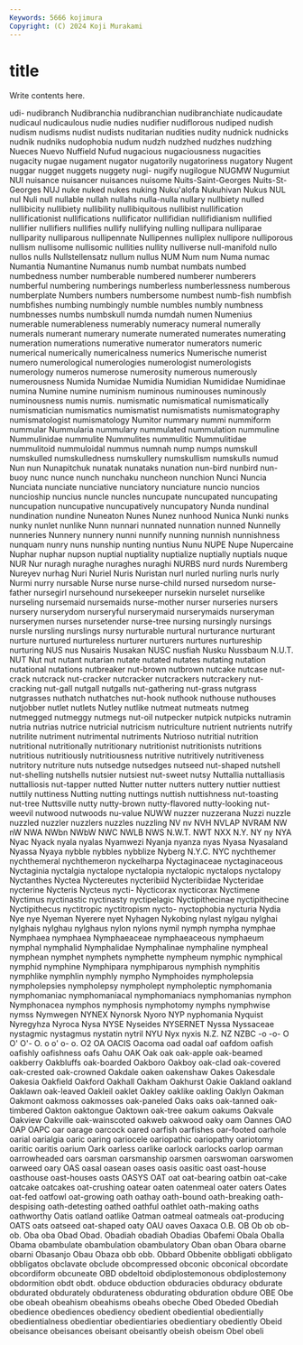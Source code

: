 ```yaml
---
Keywords: 5666 kojimura
Copyright: (C) 2024 Koji Murakami
---
```


# title

Write contents here.



udi-
nudibranch Nudibranchia nudibranchian nudibranchiate nudicaudate nudicaul nudicaulous nudie nudies nudifier
nudiflorous nudiped nudish nudism nudisms nudist nudists nuditarian nudities nudity
nudnick nudnicks nudnik nudniks nudophobia nudum nudzh nudzhed nudzhes nudzhing
Nueces Nuevo Nuffield Nufud nugacious nugaciousness nugacities nugacity nugae nugament
nugator nugatorily nugatoriness nugatory Nugent nuggar nugget nuggets nuggety nugi-
nugify nugilogue NUGMW Nugumiut NUI nuisance nuisancer nuisances nuisome Nuits-Saint-Georges
Nuits-St-Georges NUJ nuke nuked nukes nuking Nuku'alofa Nukuhivan Nukus NUL
nul Nuli null nullable nullah nullahs nulla-nulla nullary nullbiety nulled
nullibicity nullibiety nullibility nullibiquitous nullibist nullification nullificationist nullifications nullificator nullifidian
nullifidianism nullified nullifier nullifiers nullifies nullify nullifying nulling nullipara nulliparae
nulliparity nulliparous nullipennate Nullipennes nulliplex nullipore nulliporous nullism nullisome nullisomic
nullities nullity nulliverse null-manifold nullo nullos nulls Nullstellensatz nullum nullus
NUM Num num Numa numac Numantia Numantine Numanus numb numbat
numbats numbed numbedness number numberable numbered numberer numberers numberful numbering
numberings numberless numberlessness numberous numberplate Numbers numbers numbersome numbest numb-fish
numbfish numbfishes numbing numbingly numble numbles numbly numbness numbnesses numbs
numbskull numda numdah numen Numenius numerable numerableness numerably numeracy numeral
numerally numerals numerant numerary numerate numerated numerates numerating numeration numerations
numerative numerator numerators numeric numerical numerically numericalness numerics Numerische numerist
numero numerological numerologies numerologist numerologists numerology numeros numerose numerosity numerous
numerously numerousness Numida Numidae Numidia Numidian Numididae Numidinae numina Numine
numine numinism numinous numinouses numinously numinousness numis numis. numismatic numismatical
numismatically numismatician numismatics numismatist numismatists numismatography numismatologist numismatology Numitor nummary
nummi nummiform nummular Nummularia nummulary nummulated nummulation nummuline Nummulinidae nummulite
Nummulites nummulitic Nummulitidae nummulitoid nummuloidal nummus numnah nump numps numskull
numskulled numskulledness numskullery numskullism numskulls numud Nun nun Nunapitchuk nunatak
nunataks nunation nun-bird nunbird nun-buoy nunc nunce nunch nunchaku nuncheon
nunchion Nunci Nuncia Nunciata nunciate nunciative nunciatory nunciature nuncio nuncios
nuncioship nuncius nuncle nuncles nuncupate nuncupated nuncupating nuncupation nuncupative nuncupatively
nuncupatory Nunda nundinal nundination nundine Nuneaton Nunes Nunez nunhood Nunica
Nunki nunks nunky nunlet nunlike Nunn nunnari nunnated nunnation nunned
Nunnelly nunneries Nunnery nunnery nunni nunnify nunning nunnish nunnishness nunquam
nunry nuns nunship nunting nuntius Nunu NUPE Nupe Nupercaine Nuphar
nuphar nupson nuptial nuptiality nuptialize nuptially nuptials nuque NUR Nur
nuragh nuraghe nuraghes nuraghi NURBS nurd nurds Nuremberg Nureyev nurhag
Nuri Nuriel Nuris Nuristan nurl nurled nurling nurls nurly Nurmi
nurry nursable Nurse nurse nurse-child nursed nursedom nurse-father nursegirl nursehound
nursekeeper nursekin nurselet nurselike nurseling nursemaid nursemaids nurse-mother nurser nurseries
nursers nursery nurserydom nurseryful nurserymaid nurserymaids nurseryman nurserymen nurses nursetender
nurse-tree nursing nursingly nursings nursle nursling nurslings nursy nurturable nurtural
nurturance nurturant nurture nurtured nurtureless nurturer nurturers nurtures nurtureship nurturing
NUS nus Nusairis Nusakan NUSC nusfiah Nusku Nussbaum N.U.T. NUT
Nut nut nutant nutarian nutate nutated nutates nutating nutation nutational
nutations nutbreaker nut-brown nutbrown nutcake nutcase nut-crack nutcrack nut-cracker nutcracker
nutcrackers nutcrackery nut-cracking nut-gall nutgall nutgalls nut-gathering nut-grass nutgrass nutgrasses
nuthatch nuthatches nut-hook nuthook nuthouse nuthouses nutjobber nutlet nutlets Nutley
nutlike nutmeat nutmeats nutmeg nutmegged nutmeggy nutmegs nut-oil nutpecker nutpick
nutpicks nutramin nutria nutrias nutrice nutricial nutricism nutriculture nutrient nutrients
nutrify nutrilite nutriment nutrimental nutriments Nutrioso nutritial nutrition nutritional nutritionally
nutritionary nutritionist nutritionists nutritions nutritious nutritiously nutritiousness nutritive nutritively nutritiveness
nutritory nutriture nuts nutsedge nutsedges nutseed nut-shaped nutshell nut-shelling nutshells
nutsier nutsiest nut-sweet nutsy Nuttallia nuttalliasis nuttalliosis nut-tapper nutted Nutter
nutter nutters nuttery nuttier nuttiest nuttily nuttiness Nutting nutting nuttings
nuttish nuttishness nut-toasting nut-tree Nuttsville nutty nutty-brown nutty-flavored nutty-looking nut-weevil
nutwood nutwoods nu-value NUWW nuzzer nuzzerana Nuzzi nuzzle nuzzled nuzzler
nuzzlers nuzzles nuzzling NV nv NVH NVLAP NVRAM NW nW
NWA NWbn NWbW NWC NWLB NWS N.W.T. NWT NXX N.Y.
NY ny NYA Nyac Nyack nyala nyalas Nyamwezi Nyanja nyanza
nyas Nyasa Nyasaland Nyassa Nyaya nybble nybbles nybblize Nyberg N.Y.C.
NYC nychthemer nychthemeral nychthemeron nyckelharpa Nyctaginaceae nyctaginaceous Nyctaginia nyctalgia nyctalope
nyctalopia nyctalopic nyctalops nyctalopy Nyctanthes Nyctea Nyctereutes nycteribiid Nycteribiidae Nycteridae
nycterine Nycteris Nycteus nycti- Nycticorax nycticorax Nyctimene Nyctimus nyctinastic nyctinasty
nyctipelagic Nyctipithecinae nyctipithecine Nyctipithecus nyctitropic nyctitropism nycto- nyctophobia nycturia Nydia
Nye nye Nyeman Nyerere nyet Nyhagen Nykobing nylast nylgau nylghai
nylghais nylghau nylghaus nylon nylons nymil nymph nympha nymphae Nymphaea
nymphaea Nymphaeaceae nymphaeaceous nymphaeum nymphal nymphalid Nymphalidae Nymphalinae nymphaline nympheal
nymphean nymphet nymphets nymphette nympheum nymphic nymphical nymphid nymphine Nymphipara
nymphiparous nymphish nymphitis nymphlike nymphlin nymphly nympho Nymphoides nympholepsia nympholepsies
nympholepsy nympholept nympholeptic nymphomania nymphomaniac nymphomaniacal nymphomaniacs nymphomanias nymphon Nymphonacea
nymphos nymphosis nymphotomy nymphs nymphwise nymss Nymwegen NYNEX Nynorsk Nyoro
NYP nyphomania Nyquist Nyregyhza Nyroca Nysa NYSE Nyseides NYSERNET Nyssa
Nyssaceae nystagmic nystagmus nystatin nytril NYU Nyx nyxis N.Z. NZ
NZBC -o -o- O O' O'- O. o o' o-
o. O2 OA OACIS Oacoma oad oadal oaf oafdom oafish
oafishly oafishness oafs Oahu OAK Oak oak oak-apple oak-beamed oakberry
Oakbluffs oak-boarded Oakboro Oakboy oak-clad oak-covered oak-crested oak-crowned Oakdale oaken
oakenshaw Oakes Oakesdale Oakesia Oakfield Oakford Oakhall Oakham Oakhurst Oakie
Oakland oakland Oaklawn oak-leaved Oakleil oaklet Oakley oaklike oakling Oaklyn
Oakman Oakmont oakmoss oakmosses oak-paneled Oaks oaks oak-tanned oak-timbered Oakton
oaktongue Oaktown oak-tree oakum oakums Oakvale Oakview Oakville oak-wainscoted oakweb
oakwood oaky oam Oannes OAO OAP OAPC oar oarage oarcock
oared oarfish oarfishes oar-footed oarhole oarial oarialgia oaric oaring oariocele
oariopathic oariopathy oariotomy oaritic oaritis oarium Oark oarless oarlike oarlock
oarlocks oarlop oarman oarrowheaded oars oarsman oarsmanship oarsmen oarswoman oarswomen
oarweed oary OAS oasal oasean oases oasis oasitic oast oast-house
oasthouse oast-houses oasts OASYS OAT oat oat-bearing oatbin oat-cake oatcake
oatcakes oat-crushing oatear oaten oatenmeal oater oaters Oates oat-fed oatfowl
oat-growing oath oathay oath-bound oath-breaking oath-despising oath-detesting oathed oathful oathlet
oath-making oaths oathworthy Oatis oatland oatlike Oatman oatmeal oatmeals oat-producing
OATS oats oatseed oat-shaped oaty OAU oaves Oaxaca O.B. OB
Ob ob ob- ob. Oba oba Obad Obad. Obadiah obadiah
Obadias Obafemi Obala Oballa Obama obambulate obambulation obambulatory Oban oban
Obara obarne obarni Obasanjo Obau Obaza obb obb. Obbard Obbenite
obbligati obbligato obbligatos obclavate obclude obcompressed obconic obconical obcordate obcordiform
obcuneate OBD obdeltoid obdiplostemonous obdiplostemony obdormition obdt obdt. obduce obduction
obduracies obduracy obdurate obdurated obdurately obdurateness obdurating obduration obdure OBE
Obe obe obeah obeahism obeahisms obeahs obeche Obed Obeded Obediah
obedience obediences obediency obedient obediential obedientially obedientialness obedientiar obedientiaries obedientiary
obediently Obeid obeisance obeisances obeisant obeisantly obeish obeism Obel obeli
